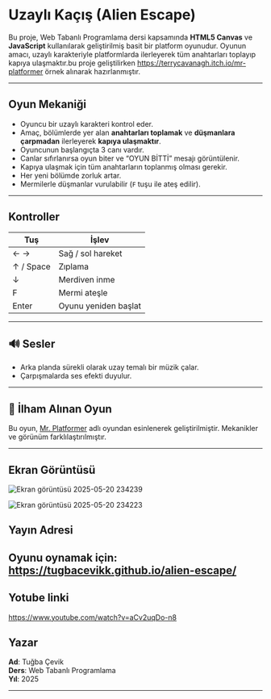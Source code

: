 # Uzaylı Kaçış (Alien Escape)

Bu proje, Web Tabanlı Programlama dersi kapsamında **HTML5 Canvas** ve **JavaScript** kullanılarak geliştirilmiş basit bir platform oyunudur. Oyunun amacı, uzaylı karakteriyle platformlarda ilerleyerek tüm anahtarları toplayıp kapıya ulaşmaktır.bu proje geliştilirken https://terrycavanagh.itch.io/mr-platformer örnek alınarak hazırlanmıştır.

---

##  Oyun Mekaniği

- Oyuncu bir uzaylı karakteri kontrol eder.
- Amaç, bölümlerde yer alan **anahtarları toplamak** ve **düşmanlara çarpmadan** ilerleyerek **kapıya ulaşmaktır**.
- Oyuncunun başlangıçta 3 canı vardır.
- Canlar sıfırlanırsa oyun biter ve “OYUN BİTTİ” mesajı görüntülenir.
- Kapıya ulaşmak için tüm anahtarların toplanmış olması gerekir.
- Her yeni bölümde zorluk artar.
- Mermilerle düşmanlar vurulabilir (`F` tuşu ile ateş edilir).

---

##  Kontroller

| Tuş        | İşlev               |
|------------|---------------------|
| ← →        | Sağ / sol hareket   |
| ↑ / Space  | Zıplama             |
| ↓          | Merdiven inme       |
| F          | Mermi ateşle        |
| Enter      | Oyunu yeniden başlat|

---

## 🔊 Sesler

- Arka planda sürekli olarak uzay temalı bir müzik çalar.
- Çarpışmalarda ses efekti duyulur.

---


## 🧩 İlham Alınan Oyun

Bu oyun, [Mr. Platformer](https://terrycavanagh.itch.io/mr-platformer) adlı oyundan esinlenerek geliştirilmiştir. Mekanikler ve görünüm farklılaştırılmıştır.

---



##  Ekran Görüntüsü


![Ekran görüntüsü 2025-05-20 234239](https://github.com/user-attachments/assets/2a0b694d-dfdd-4853-9d45-63cef621773a)

![Ekran görüntüsü 2025-05-20 234223](https://github.com/user-attachments/assets/5f0df6c3-27b5-48d1-a926-cbb336c9b76d)


##  Yayın Adresi

Oyunu oynamak için:
https://tugbacevikk.github.io/alien-escape/
---
## Yotube linki
https://www.youtube.com/watch?v=aCv2uqDo-n8
##  Yazar

**Ad**: Tuğba Çevik  
**Ders**: Web Tabanlı Programlama  
**Yıl**: 2025

---


